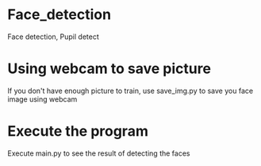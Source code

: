 # Face_detection
Face detection, Pupil detect

# Using webcam to save picture
If you don't have enough picture to train, use save_img.py to save you face image using webcam

# Execute the program
Execute main.py to see the result of detecting the faces
